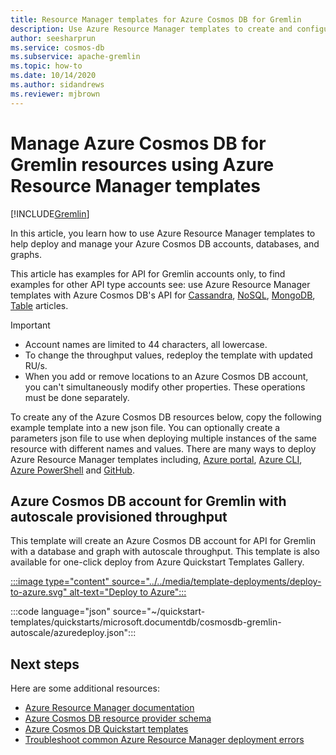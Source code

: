 ```yaml
---
title: Resource Manager templates for Azure Cosmos DB for Gremlin
description: Use Azure Resource Manager templates to create and configure Azure Cosmos DB for Gremlin. 
author: seesharprun
ms.service: cosmos-db
ms.subservice: apache-gremlin
ms.topic: how-to
ms.date: 10/14/2020
ms.author: sidandrews
ms.reviewer: mjbrown
---
```


# Manage Azure Cosmos DB for Gremlin resources using Azure Resource Manager templates
[!INCLUDE[Gremlin](../includes/appliesto-gremlin.md)]

In this article, you learn how to use Azure Resource Manager templates to help deploy and manage your Azure Cosmos DB accounts, databases, and graphs.

This article has examples for API for Gremlin accounts only, to find examples for other API type accounts see: use Azure Resource Manager templates with Azure Cosmos DB's API for [Cassandra](../cassandra/templates-samples.md), [NoSQL](../nosql/samples-resource-manager-templates.md), [MongoDB](../mongodb/resource-manager-template-samples.md), [Table](../table/resource-manager-templates.md) articles.

> [!IMPORTANT]
>
> * Account names are limited to 44 characters, all lowercase.
> * To change the throughput values, redeploy the template with updated RU/s.
> * When you add or remove locations to an Azure Cosmos DB account, you can't simultaneously modify other properties. These operations must be done separately.

To create any of the Azure Cosmos DB resources below, copy the following example template into a new json file. You can optionally create a parameters json file to use when deploying multiple instances of the same resource with different names and values. There are many ways to deploy Azure Resource Manager templates including, [Azure portal](../../azure-resource-manager/templates/deploy-portal.md), [Azure CLI](../../azure-resource-manager/templates/deploy-cli.md), [Azure PowerShell](../../azure-resource-manager/templates/deploy-powershell.md) and [GitHub](../../azure-resource-manager/templates/deploy-to-azure-button.md).

<a id="create-autoscale"></a>

## Azure Cosmos DB account for Gremlin with autoscale provisioned throughput

This template will create an Azure Cosmos DB account for API for Gremlin with a database and graph with autoscale throughput. This template is also available for one-click deploy from Azure Quickstart Templates Gallery.

[:::image type="content" source="../../media/template-deployments/deploy-to-azure.svg" alt-text="Deploy to Azure":::](https://portal.azure.com/#create/Microsoft.Template/uri/https%3A%2F%2Fraw.githubusercontent.com%2FAzure%2Fazure-quickstart-templates%2Fmaster%2Fquickstarts%2Fmicrosoft.documentdb%2Fcosmosdb-gremlin-autoscale%2Fazuredeploy.json)

:::code language="json" source="~/quickstart-templates/quickstarts/microsoft.documentdb/cosmosdb-gremlin-autoscale/azuredeploy.json":::

## Next steps

Here are some additional resources:

* [Azure Resource Manager documentation](../../azure-resource-manager/index.yml)
* [Azure Cosmos DB resource provider schema](/azure/templates/microsoft.documentdb/allversions)
* [Azure Cosmos DB Quickstart templates](https://azure.microsoft.com/resources/templates/?resourceType=Microsoft.DocumentDB&pageNumber=1&sort=Popular)
* [Troubleshoot common Azure Resource Manager deployment errors](../../azure-resource-manager/templates/common-deployment-errors.md)
